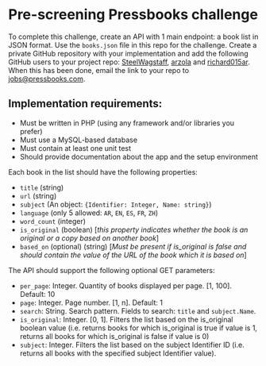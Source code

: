 # Pre-screening Pressbooks challenge

To complete this challenge, create an API with 1 main endpoint: a book list in JSON format. Use the `books.json` file in this repo for the challenge. Create a private GitHub repository with your implementation and add the following GitHub users to your project repo: [SteelWagstaff](https://github.com/SteelWagstaff), [arzola](https://github.com/orgs/arzola) and [richard015ar](https://github.com/richard015ar). When this has been done, email the link to your repo to jobs@pressbooks.com.

## Implementation requirements:
- Must be written in PHP (using any framework and/or libraries you prefer)
- Must use a MySQL-based database
- Must contain at least one unit test
- Should provide documentation about the app and the setup environment

Each book in the list should have the following properties:
- `title` (string)    
- `url` (string)    
- `subject` (An object: `{Identifier: Integer, Name: string}`)
- `language` (only 5 allowed: `AR`, `EN`, `ES`, `FR`, `ZH`)
- `word_count` (integer)
- `is_original` (boolean) [*this property indicates whether the book is an original or a copy based on another book*]
- `based_on` (optional) (string) [*Must be present if is_original is false and should contain the value of the URL of the book which it is based on*]

The API should support the following optional GET parameters:
- `per_page`: Integer. Quantity of books displayed per page. [1, 100]. Default: 10
- `page`: Integer. Page number. [1, n]. Default: 1 
- `search`: String. Search pattern. Fields to search: `title` and `subject.Name`.
- `is_original`: Integer. [0, 1]. Filters the list based on the is_original boolean value (i.e. returns books for which is_original is true if value is 1, returns all books for which is_original is false if value is 0)
- `subject`: Integer. Filters the list based on the subject Identifier ID (i.e. returns all books with the specified subject Identifier value).